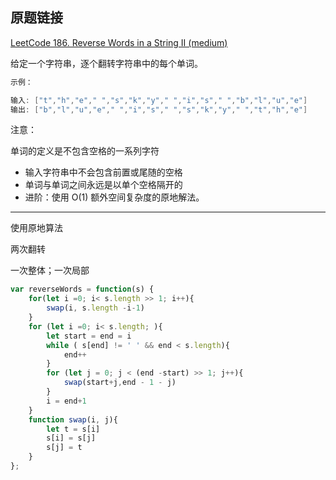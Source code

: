 ## 原题链接

[LeetCode 186. Reverse Words in a String II (medium)](https://leetcode-cn.com/problems/reverse-words-in-a-string-ii/)


给定一个字符串，逐个翻转字符串中的每个单词。

```cpp
示例：

输入: ["t","h","e"," ","s","k","y"," ","i","s"," ","b","l","u","e"]
输出: ["b","l","u","e"," ","i","s"," ","s","k","y"," ","t","h","e"]
```

注意：

单词的定义是不包含空格的一系列字符

- 输入字符串中不会包含前置或尾随的空格
- 单词与单词之间永远是以单个空格隔开的
- 进阶：使用 O(1) 额外空间复杂度的原地解法。

---

使用原地算法

两次翻转

一次整体；一次局部

```javascript
var reverseWords = function(s) {
    for(let i =0; i< s.length >> 1; i++){
        swap(i, s.length -i-1)
    }
    for (let i =0; i< s.length; ){
        let start = end = i
        while ( s[end] != ' ' && end < s.length){
            end++
        }
        for (let j = 0; j < (end -start) >> 1; j++){
            swap(start+j,end - 1 - j)
        }
        i = end+1
    }
    function swap(i, j){
        let t = s[i]
        s[i] = s[j]
        s[j] = t
    }
};
```
